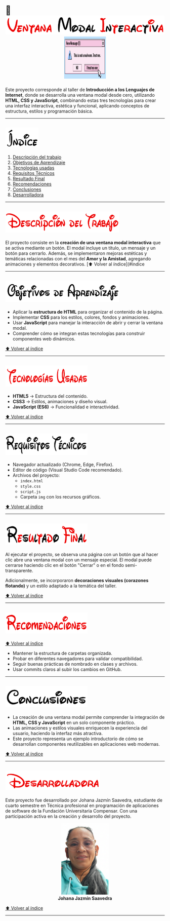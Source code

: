 # 💖<div align="center"><img src="img/titulo.png" alt="Titulo" width="600"><img width="132" height="133" alt="Captura de pantalla" src="img/tit.png" /></div> 

Este proyecto corresponde al taller de **Introducción a los Lenguajes de Internet**, donde se desarrolla una ventana modal desde cero, utilizando **HTML, CSS y JavaScript**, combinando estas tres tecnologías para crear una interfaz interactiva, estética y funcional, aplicando conceptos de estructura, estilos y programación básica.

---

<a name="indice"></a>
## <img width="105" height="61" alt="Indice" src="img/indice.png" />

1. [Descripción del trabajo](#descripción-del-trabajo)
2. [Objetivos de Aprendizaje](#objetivos-de-aprendizaje)
3. [Tecnologías usadas](#tecnologías-usadas)
4. [Requisitos Técnicos](#requisitos-técnicos)
5. [Resultado Final](#resultado-final)
6. [Recomendaciones](#recomendaciones)
7. [Conclusiones](#conclusiones)
8. [Desarrolladora](#desarrolladora)

---

<a name="descripción-del-trabajo"></a>
## <img width="360" height="67" alt="Descripción" src="img/descripcion.png" />

El proyecto consiste en la **creación de una ventana modal interactiva** que se activa mediante un botón. El modal incluye un título, un mensaje y un botón para cerrarlo. Además, se implementaron mejoras estéticas y temáticas relacionadas con el mes del **Amor y la Amistad**, agregando animaciones y elementos decorativos.
[⬆️ Volver al índice](#índice

---

<a name="objetivos-de-aprendizaje"></a>
## <img width="360" height="67" alt="Objetivos" src="img/objetivos.png" />

* Aplicar la **estructura de HTML** para organizar el contenido de la página.
* Implementar **CSS** para los estilos, colores, fondos y animaciones.
* Usar **JavaScript** para manejar la interacción de abrir y cerrar la ventana modal.
* Comprender cómo se integran estas tecnologías para construir componentes web dinámicos.

[⬆️ Volver al índice](#índice)

---

<a name="tecnologías-usadas"></a>
## <img width="260" height="67" alt="Tecnologias" src="img/tecnologia.png" />

* **HTML5** → Estructura del contenido.
* **CSS3** → Estilos, animaciones y diseño visual.
* **JavaScript (ES6)** → Funcionalidad e interactividad.

[⬆️ Volver al índice](#índice)

---

<a name="requisitos-técnicos"></a>
## <img width="260" height="67" alt="Requisitos" src="img/requisitos.png" />

* Navegador actualizado (Chrome, Edge, Firefox).
* Editor de código (Visual Studio Code recomendado).
* Archivos del proyecto:
   * `index.html`
   * `style.css`
   * `script.js`
   * Carpeta `img` con los recursos gráficos.
 
[⬆️ Volver al índice](#índice)

---

<a name="resultado-final"></a>
## <img width="260" height="67" alt="Resultados" src="img/resultado.png" />

Al ejecutar el proyecto, se observa una página con un botón que al hacer clic abre una ventana modal con un mensaje especial. El modal puede cerrarse haciendo clic en el botón "Cerrar" o en el fondo semi-transparente.

Adicionalmente, se incorporaron **decoraciones visuales (corazones flotando)** y un estilo adaptado a la temática del taller.

[⬆️ Volver al índice](#índice)

---

<a name="recomendaciones"></a>
## <img width="260" height="67" alt="Recomendaciones" src="img/recomendaciones.png" />


[⬆️ Volver al índice](#índice)

* Mantener la estructura de carpetas organizada.
* Probar en diferentes navegadores para validar compatibilidad.
* Seguir buenas prácticas de nombrado en clases y archivos.
* Usar commits claros al subir los cambios en GitHub.

---

<a name="conclusiones"></a>
## <img width="260" height="67" alt="Conclusiones" src="img/conclusiones.png" />

* La creación de una ventana modal permite comprender la integración de **HTML, CSS y JavaScript** en un solo componente práctico.
* Las animaciones y estilos visuales enriquecen la experiencia del usuario, haciendo la interfaz más atractiva.
* Este proyecto representa un ejemplo introductorio de cómo se desarrollan componentes reutilizables en aplicaciones web modernas.

[⬆️ Volver al índice](#índice)

---

<a name="desarrolladora"></a>
## <img src="img/desarrolladora.png" alt="Desarrolladora" width="300">

Este proyecto fue desarrollado por Johana Jazmín Saavedra, estudiante de cuarto semestre en Técnica profesional en programación de aplicaciones de software de la Fundación Universitaria Compensar. Con una participación activa en la creación y desarrollo del proyecto.

<div align="center">
  <img src="img/johana.png" alt="Johana Saavedra" width="150">
  <br>
  <strong>Johana Jazmín Saavedra</strong>
</div>

[⬆️ Volver al índice](#índice)

---
